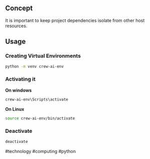 
## Concept

It is important to keep project dependencies isolate from other host resources.

## Usage

### Creating Virtual Environments

```bash
python -m venv crew-ai-env
```

### Activating it

**On windows**

```bash
crew-ai-env\Scripts\activate
```

**On Linux**

```bash
source crew-ai-env/bin/activate
```

### Deactivate 

```bash
deactivate
```

#technology #computing #python 